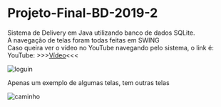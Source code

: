 # Projeto-Final-BD-2019-2
Sistema de Delivery em Java utilizando banco de dados SQLite. <br/>
A navegação de telas foram todas feitas em SWING <br/>
Caso queira ver o vídeo no YouTube navegando pelo sistema, o link é: <br/>
YouTube: >>><a href="https://www.youtube.com/watch?v=-hXZiPLuGII" title="Vídeo">Vídeo</a><<<


![loguin](https://user-images.githubusercontent.com/38364154/85212712-debb3d80-b32b-11ea-944d-d1a1714c9185.png)

Apenas um exemplo de algumas telas, tem outras telas <br/>

![caminho](https://user-images.githubusercontent.com/38364154/85212791-baac2c00-b32c-11ea-8df8-77621acaf342.png)
